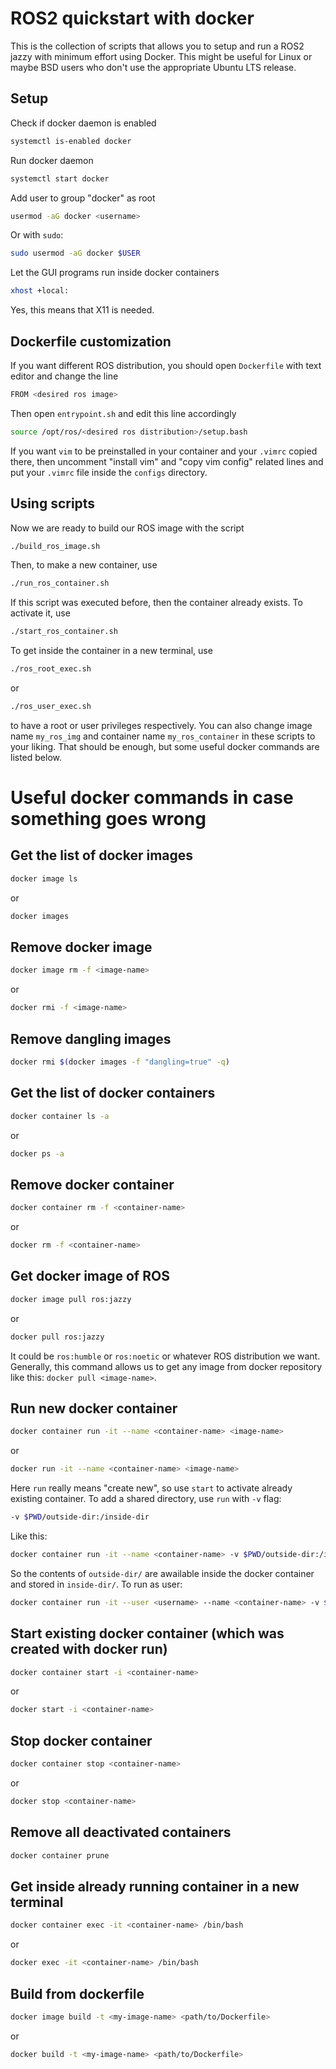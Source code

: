 # ROS2 quickstart with docker

This is the collection of scripts that allows you to setup and run a ROS2
jazzy with minimum effort using Docker. This might be useful for Linux or
maybe BSD users who don't use the appropriate Ubuntu LTS release.

## Setup

Check if docker daemon is enabled
```bash
systemctl is-enabled docker
```

Run docker daemon
```bash
systemctl start docker
```

Add user to group "docker" as root
```bash
usermod -aG docker <username>
```

Or with `sudo`:
```bash
sudo usermod -aG docker $USER
```

Let the GUI programs run inside docker containers
```bash
xhost +local:
```

Yes, this means that X11 is needed.

## Dockerfile customization

If you want different ROS distribution, you should open `Dockerfile` with
text editor and change the line
```bash
FROM <desired ros image>
```
Then open `entrypoint.sh` and edit this line accordingly
```bash
source /opt/ros/<desired ros distribution>/setup.bash
```

If you want `vim` to be preinstalled in your container and your `.vimrc`
copied there, then uncomment "install vim" and "copy vim config" related
lines and put your `.vimrc` file inside the `configs` directory.

## Using scripts

Now we are ready to build our ROS image with the script
```bash
./build_ros_image.sh
```

Then, to make a new container, use
```bash
./run_ros_container.sh
```

If this script was executed before, then the container already exists. To
activate it, use
```bash
./start_ros_container.sh
```

To get inside the container in a new terminal, use
```bash
./ros_root_exec.sh
```
or
```bash
./ros_user_exec.sh
```
to have a root or user privileges respectively. You can also change image
name `my_ros_img` and container name `my_ros_container` in these scripts to
your liking. That should be enough, but some useful docker commands are
listed below.

# Useful docker commands in case something goes wrong

## Get the list of docker images

```bash
docker image ls
```
or
```bash
docker images
```

## Remove docker image

```bash
docker image rm -f <image-name>
```
or
```bash
docker rmi -f <image-name>
```

## Remove dangling images
```bash
docker rmi $(docker images -f "dangling=true" -q)
```

## Get the list of docker containers

```bash
docker container ls -a
```
or
```bash
docker ps -a
```

## Remove docker container

```bash
docker container rm -f <container-name>
```
or
```bash
docker rm -f <container-name>
```

## Get docker image of ROS

```bash
docker image pull ros:jazzy
```
or
```bash
docker pull ros:jazzy
```

It could be `ros:humble` or `ros:noetic` or whatever ROS distribution we
want. Generally, this command allows us to get any image from docker
repository like this: `docker pull <image-name>`.

## Run new docker container

```bash
docker container run -it --name <container-name> <image-name>
```
or
```bash
docker run -it --name <container-name> <image-name>
```

Here `run` really means "create new", so use `start` to activate already
existing container. To add a shared directory, use `run` with `-v` flag:

```bash
-v $PWD/outside-dir:/inside-dir
```

Like this:

```bash
docker container run -it --name <container-name> -v $PWD/outside-dir:/inside-dir <image-name>
```

So the contents of `outside-dir/` are awailable inside the docker container
and stored in `inside-dir/`. To run as user:

```bash
docker container run -it --user <username> --name <container-name> -v $PWD/outside-dir:/inside-dir <image-name>
```

## Start existing docker container (which was created with docker run)

```bash
docker container start -i <container-name>
```

or

```bash
docker start -i <container-name>
```

## Stop docker container

```bash
docker container stop <container-name>
```

or

```bash
docker stop <container-name>
```

## Remove all deactivated containers

```bash
docker container prune
```

## Get inside already running container in a new terminal

```bash
docker container exec -it <container-name> /bin/bash
```

or

```bash
docker exec -it <container-name> /bin/bash
```

## Build from dockerfile

```bash
docker image build -t <my-image-name> <path/to/Dockerfile>
```

or

```bash
docker build -t <my-image-name> <path/to/Dockerfile>
```

